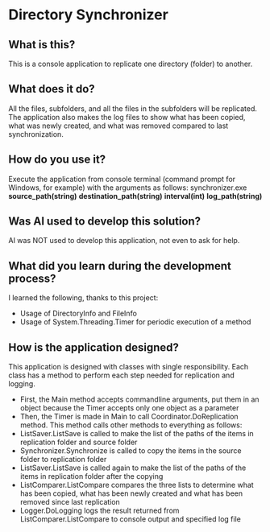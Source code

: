 # Directory Synchronizer
## What is this?
This is a console application to replicate one directory (folder) to another. 
## What does it do?
All the files, subfolders, and all the files in the subfolders will be replicated. 
The application also makes the log files to show what has been copied, what was newly created, and what was removed compared to last synchronization.
## How do you use it?
Execute the application from console terminal (command prompt for Windows, for example) with the arguments as follows:
synchronizer.exe **source_path(string)** **destination_path(string)** **interval(int)** **log_path(string)**
## Was AI used to develop this solution?
AI was NOT used to develop this application, not even to ask for help. 
## What did you learn during the development process?
I learned the following, thanks to this project:
 - Usage of DirectoryInfo and FileInfo
 - Usage of System.Threading.Timer for periodic execution of a method
## How is the application designed?
This application is designed with classes with single responsibility.
Each class has a method to perform each step needed for replication and logging.
- First, the Main method accepts commandline arguments, put them in an object because the Timer accepts only one object as a parameter
- Then, the Timer is made in Main to call Coordinator.DoReplication method. This method calls other methods to everything as follows:
- ListSaver.ListSave is called to make the list of the paths of the items in replication folder and source folder
- Synchronizer.Synchronize is called to copy the items in the source folder to replication folder
- ListSaver.ListSave is called again to make the list of the paths of the items in replication folder after the copying
- ListComparer.ListCompare compares the three lists to determine what has been copied, what has been newly created and what has been removed since last replication
- Logger.DoLogging logs the result returned from ListComparer.ListCompare to console output and specified log file

